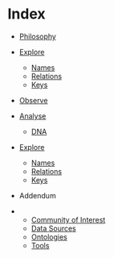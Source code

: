 <!-- TITLE: A-PART-OF-NATURE -->
<!-- SUBTITLE: Although it often feels as if we were apart from nature, we are indeed a part of nature! -->

# Index
* [Philosophy](/a-part-of-nature/philosophy)

* [Explore](/a-part-of-nature/exploration)
  * [Names](/a-part-of-nature/exploration/names)
  * [Relations](/a-part-of-nature/exploration/relations)
  * [Keys](/a-part-of-nature/exploration/keys)
* [Observe](/a-part-of-nature/observation)
* [Analyse](/a-part-of-nature/data-analysis)
  * [DNA](/a-part-of-nature/data-analysis/DNA)
* [Explore](/a-part-of-nature/exploration)
  * [Names](/a-part-of-nature/exploration/names)
  * [Relations](/a-part-of-nature/exploration/relations)
  * [Keys](/a-part-of-nature/exploration/keys)
* Addendum
* * [Community of Interest](/a-part-of-nature/community-of-interest)
  * [Data Sources](/a-part-of-nature/data-sources)
  * [Ontologies](/a-part-of-nature/ontologies)
  * [Tools](/a-part-of-nature/tools)